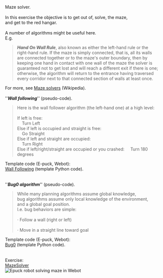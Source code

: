 Maze solver.<br>
<br>
In this exercise the objective is to get out of, solve, the maze, <br>
and get to the red hangar.<br>
<br>
A number of algorithms might be useful here.<br>
E.g.<br>
<blockquote><i><b>Hand On Wall Rule</b></i>, also known as either the left-hand rule or the right-hand rule. If the maze is simply connected, that is, all its walls are connected together or to the maze's outer boundary, then by keeping one hand in contact with one wall of the maze the solver is guaranteed not to get lost and will reach a different exit if there is one; otherwise, the algorithm will return to the entrance having traversed every corridor next to that connected section of walls at least once.
</blockquote>
For more, see <a href="https://en.wikipedia.org/wiki/Maze-solving_algorithm" target="_blank">Maze solvers</a> (Wikipedia).<br>
<br>
''<i><b>Wall following</b></i>'' (pseudo-code).<br>
<blockquote>
Here is the wall follower algorithm (the left-hand one) at a high level:<br>
<br>
If left is free:<br>
&nbsp; &nbsp; Turn Left<br>
Else if left is occupied and straight is free:<br>
&nbsp; &nbsp; Go Straight<br>
Else if left and straight are occupied:<br>
&nbsp; &nbsp; Turn Right <br>
Else if left/right/straight are occupied or you crashed:  
&nbsp; &nbsp; Turn 180 degrees<br>
</blockquote>
Template code (E-puck, Webot):<br>
<a href="Wall_Following.py">Wall Following</a> (template Python code).<br>
<br>
<br>
''<i><b>Bug0 algorithm</b></i>'' (pseudo-code).<br>
<blockquote>
 While many planning algorithms assume global knowledge, <br>
 bug algorithms assume only local knowledge of the environment,<br>
 and a global goal position. <br>
 I.e. bug behaviors are simple:<br>
<br>
 · Follow a wall (right or left)<br>
<br>
· Move in a straight line toward goal<br>
</blockquote>
Template code (E-puck, Webot):<br>
<a href="Bug0.py">Bug0</a> (template Python code).<br>
<br>
<br>
Exercise:<br>
<a href="MazeSolver.pdf">MazeSolver</a><br>

 <img src="TinyMaze.jpg" alt="Epuck robot solving maze in Webot"> 
